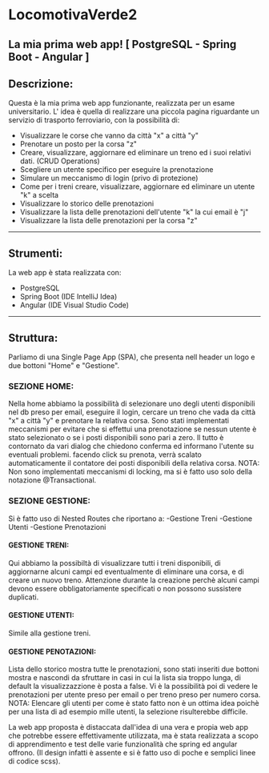 # LocomotivaVerde2
La mia prima web app! [ PostgreSQL - Spring Boot - Angular ]
---

## Descrizione:

Questa è la mia prima web app funzionante, realizzata per un esame universitario.
L' idea è quella di realizzare una piccola pagina riguardante un servizio di trasporto ferroviario, con la possibilità di:
- Visualizzare le corse che vanno da città "x" a città "y"
- Prenotare un posto per la corsa "z"
- Creare, visualizzare, aggiornare ed eliminare un treno ed i suoi relativi dati. (CRUD Operations)
- Scegliere un utente specifico per eseguire la prenotazione
- Simulare un meccanismo di login (privo di protezione)
- Come per i treni creare, visualizzare, aggiornare ed eliminare un utente "k" a scelta
- Visualizzare lo storico delle prenotazioni
- Visualizzare la lista delle prenotazioni dell'utente "k" la cui email è "j"
- Visualizzare la lista delle prenotazioni per la corsa "z"
  
---

## Strumenti:

La web app è stata realizzata con:
- PostgreSQL
- Spring Boot (IDE IntelliJ Idea)
- Angular (IDE Visual Studio Code)
  
---

## Struttura:

Parliamo di una Single Page App (SPA), che presenta nell header un logo e due bottoni "Home" e "Gestione".

### SEZIONE HOME:
Nella home abbiamo la possibilità di selezionare uno degli utenti disponibili nel db preso per email, eseguire il login,
cercare un treno che vada da città "x" a città "y" e prenotare la relativa corsa.
Sono stati implementati meccanismi per evitare che si effettui una prenotazione se nessun utente è stato selezionato o se
i posti disponibili sono pari a zero. Il tutto è contornato da vari dialog che chiedono conferma ed informano l'utente su
eventuali problemi.
facendo click su prenota, verrà scalato automaticamente il contatore dei posti disponibili della relativa corsa.
NOTA:
Non sono implementati meccanismi di locking, ma si è fatto uso solo della notazione @Transactional.

### SEZIONE GESTIONE:
Si è fatto uso di Nested Routes che riportano a:
  -Gestione Treni 
  -Gestione Utenti
  -Gestione Prenotazioni
  
  #### GESTIONE TRENI:
  Qui abbiamo la possibiltà di visualizzare tutti i treni disponibili, di aggiornarne alcuni campi ed eventualmente di
  eliminare una corsa, e di creare un nuovo treno.
  Attenzione durante la creazione perchè alcuni campi devono essere obbligatoriamente specificati o non possono sussistere
  duplicati.
  
  #### GESTIONE UTENTI:
  Simile alla gestione treni.
  
  #### GESTIONE PENOTAZIONI:
  Lista dello storico mostra tutte le prenotazioni, sono stati inseriti due bottoni mostra e nascondi da sfruttare in casi 
  in cui la lista sia troppo lunga, di default la visualizzazzione è posta a false.
  Vi è la possibilità poi di vedere le prenotazioni per utente preso per email o per treno preso per numero corsa.
  NOTA:
  Elencare gli utenti per come è stato fatto non è un ottima idea poichè per una lista di ad esempio mille utenti, la selezione 
  risulterebbe difficile.
  
La web app proposta è distaccata dall'idea di una vera e propia web app che potrebbe essere effettivamente utilizzata, ma è
stata realizzata a scopo di apprendimento e test delle varie funzionalità che spring ed angular offrono.
(Il design infatti è assente e si è fatto uso di  poche e semplici linee di codice scss).
